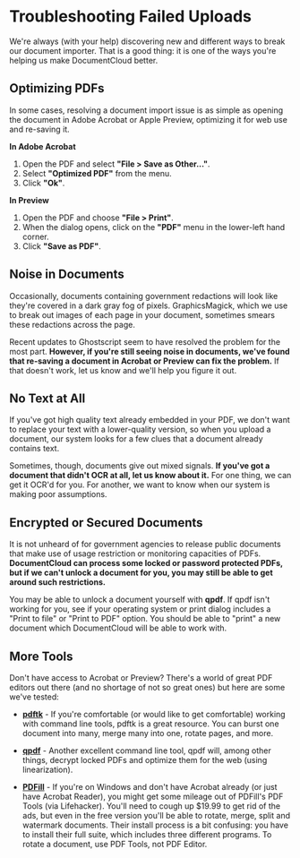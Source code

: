 # Troubleshooting Failed Uploads
We're always (with your help) discovering new and different ways to break our document importer. That is a good thing: it is one of the ways you're helping us make DocumentCloud better. 



## Optimizing PDFs
In some cases, resolving a document import issue is as simple as opening the document in Adobe Acrobat or Apple Preview, optimizing it for web use and re-saving it.

**In Adobe Acrobat**

1. Open the PDF and select **"File > Save as Other..."**.
2. Select **"Optimized PDF"** from the menu.
3. Click **"Ok"**.

**In Preview**

1. Open the PDF and choose **"File > Print"**.
2. When the dialog opens, click on the **"PDF"** menu in the lower-left hand corner.
3. Click **"Save as PDF"**.

## Noise in Documents
Occasionally, documents containing government redactions will look like they're covered in a dark gray fog of pixels. GraphicsMagick, which we use to break out images of each page in your document, sometimes smears these redactions across the page. 

Recent updates to Ghostscript seem to have resolved the problem for the most part. **However, if you're still seeing noise in documents, we've found that re-saving a document in Acrobat or Preview can fix the problem.** If that doesn't work, let us know and we'll help you figure it out.
## No Text at All
If you've got high quality text already embedded in your PDF, we don't want to replace your text with a lower-quality version, so when you upload a document, our system looks for a few clues that a document already contains text. 

Sometimes, though, documents give out mixed signals. **If you've got a document that didn't OCR at all, let us know about it.** For one thing, we can get it OCR'd for you. For another, we want to know when our system is making poor assumptions.

## Encrypted or Secured Documents
It is not unheard of for government agencies to release public documents that make use of usage restriction or monitoring capacities of PDFs. **DocumentCloud can process some locked or password protected PDFs, but if we can't unlock a document for you, you may still be able to get around such restrictions.**

You may be able to unlock a document yourself with **qpdf**. If qpdf isn't working for you, see if your operating system or print dialog includes a "Print to file" or "Print to PDF" option. You should be able to "print" a new document which DocumentCloud will be able to work with.

## More Tools

Don't have access to Acrobat or Preview? There's a world of great PDF editors out there (and no shortage of not so great ones) but here are some we've tested:

* [**pdftk**](https://www.pdflabs.com/tools/pdftk-the-pdf-toolkit/) - If you're comfortable (or would like to get comfortable) working with command line tools, pdftk is a great resource. You can burst one document into many, merge many into one, rotate pages, and more.

* [**qpdf**](http://qpdf.sourceforge.net) - Another excellent command line tool, qpdf will, among other things, decrypt locked PDFs and optimize them for the web (using linearization).

* [**PDFill**](https://www.pdfill.com) - If you're on Windows and don't have Acrobat already (or just have Acrobat Reader), you might get some mileage out of PDFill's PDF Tools (via Lifehacker). You'll need to cough up $19.99 to get rid of the ads, but even in the free version you'll be able to rotate, merge, split and watermark documents. Their install process is a bit confusing: you have to install their full suite, which includes three different programs. To rotate a document, use PDF Tools, not PDF Editor.
